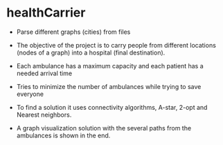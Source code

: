 # healthCarrier

- Parse different graphs (cities) from files

- The objective of the project is to carry people from different locations (nodes of a graph) into a hospital (final destination).

- Each ambulance has a maximum capacity and each patient has a needed arrival time

- Tries to minimize the number of ambulances while trying to save everyone

- To find a solution it uses connectivity algorithms, A-star, 2-opt and Nearest neighbors.

- A graph visualization solution with the several paths from the ambulances is shown in the end.
